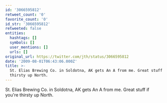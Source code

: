```yaml
---
id: '3066595812'
retweet_count: '0'
favorite_count: '0'
id_str: '3066595812'
retweeted: false
entities:
  hashtags: []
  symbols: []
  user_mentions: []
  urls: []
original_url: https://twitter.com/jth/status/3066595812
date: '2009-08-01T06:43:06.000Z'
title: >-
  St. Elias Brewing Co. in Soldotna, AK gets An A from me. Great stuff if you're
  thirsty up North.
---
```


St. Elias Brewing Co. in Soldotna, AK gets An A from me. Great stuff if you're thirsty up North.